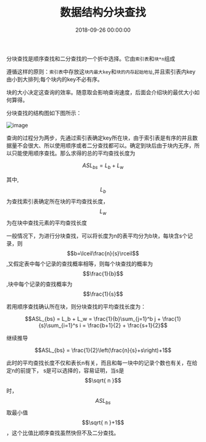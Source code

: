 ﻿---
layout: post
title: 数据结构分块查找
date: 2018-09-26 00:00:00
categories: 算法与数据结构
---

分块查找是顺序查找和二分查找的一个折中选择。它由``索引表``和``块*n``组成

遵循这样的原则：``索引表``中存放这``块内最大key``和``块的内存起始地址``,并且索引表内key由小到大排列;每个块内的key不必有序。

块的大小决定这查询的效率。随意取会影响查询速度，后面会介绍块的最优大小如何算得。

分块查找的结构图如下图所示：

![image](zyhuploaderror123)


查询的过程分为两步，先通过索引表确定key所在块，由于索引表是有序的并且数据量不会很大、所以使用顺序或者二分查找都可以。确定到块后由于块内无序，所以只能使用顺序查找。那么求得的总的平均查找长度为

$$ASL_{bs} = L_b + L_w$$

其中,$$L_b$$为查找索引表确定所在块的平均查找长度，$$L_w$$为在块中查找元素的平均查找长度

一般情况下，为进行分块查找，可以将长度为n的表平均分为b块，每块含s个记录，则 $$b=\lceil\frac{n}{s}\rceil$$,又假定表中每个记录的查找概率相等，则每个块查找的概率为$$\frac{1}{b}$$,块中每个记录的查找概率为 $$\frac{1}{s}$$

若用顺序查找确认所在块，则分块查找的平均查找长度为：

$$ASL_{bs} = L_b + L_w = \frac{1}{b}\sum_{j=1}^b j + \frac{1}{s}\sum_{i=1}^s i  = \frac{b+1}{2} + \frac{s+1}{2}$$

继续推导

$$ASL_{bs} = \frac{1}{2}\left(\frac{n}{s}+s\right)+1$$

此时的平均查找长度不仅和表长n有关，而且和每一块中的记录个数也有关，在给定n的前提下， s是可以选择的，容易证明，当s是$$\sqrt{ n }$$ 时，$$ASL_{bs}$$取最小值$$\sqrt{ n }+1$$，这个比值比顺序查找虽然快但不及二分查找。